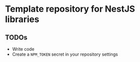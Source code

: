 # Template repository for NestJS libraries

## TODOs

- Write code
- Create a `NPM_TOKEN` secret in your repository settings